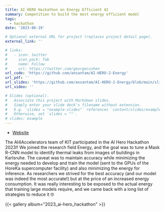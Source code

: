 ```yaml
---
title: AI HERO Hackathon on Energy Efficient AI
summary: Competition to build the most energy efficient model
tags:
  - hackathon
date: '2023-06-19'

# Optional external URL for project (replaces project detail page).
external_link: ''

# links:
#   - icon: twitter
#     icon_pack: fab
#     name: Follow
#     url: https://twitter.com/georgecushen
url_code: 'https://github.com/ansantam/AI-HERO-2-Energy'
url_pdf: ''
url_slides: 'https://github.com/ansantam/AI-HERO-2-Energy/blob/main/slides/ai-hero-2023-E4.pdf'
url_video: ''

# Slides (optional).
#   Associate this project with Markdown slides.
#   Simply enter your slide deck's filename without extension.
#   E.g. `slides = "example-slides"` references `content/slides/example-slides.md`.
#   Otherwise, set `slides = ""`.
# slides: example
---
```

- [Website](https://helmholtz-metadaten.de/en/events/ai-hero-hackathon-on-energy-efficient-ai-2)

The AI4Accelerators team of KIT participated in the AI Hero Hackathon 2023!!
We joined the research field Energy, and the goal was to tune a Mask R-CNN model to identify thermal leaks from images of buildings in Karlsruhe. The caveat was to maintain accuracy while minimizing the energy needed to develop and train the model (sent to the GPUs of the HoreKa supercomputer facility) and also minimizing the energy for inference. As researchers we strived for the best accuracy (and our model was indeed the most accurate!) but at the price of an increased energy consumption. It was really interesting to be exposed to the actual energy that training large models require, and we came back with a long list of strategies to reduce it 🤓

{{< gallery album="2023_ai-hero_hackathon" >}}


